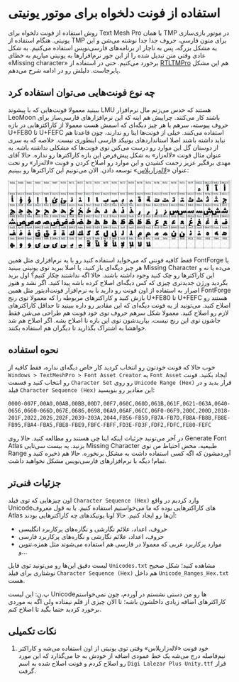 # استفاده از فونت دلخواه برای موتور یونیتی

روش استفاده از فونت دلخواه برای Text Mesh Pro یا همان TMP در موتور بازی‌سازی یونیتی.
هنگام استفاده از TMP برای متون فارسی، حروف جدا جدا نوشته می‌شن و این یه مشکل بزرگه، پس به ناچار از برنامه‌های فارسی‌نویس استفاده می‌کنیم.
به شکل عادی وقتی متن تبدیل شده را از این جور نرم‌افزارها به یونیتی میاریم به خطای «Missing character» برخورد می‌کنیم. حتی در استفاده از [RTLTMPro](https://github.com/pnarimani/RTLTMPro) هم این مشکل پابرجاست. دلیلش رو در ادامه شرح می‌دهم.

## چه نوع فونت‌هایی می‌توان استفاده کرد

ببینید معمولا فونت‌هایی که با پیشوند LMU هستند که حدس می‌زنم مال نرم‌افزار LeoMoon باشند کار می‌کنند.
چراییش هم اینه که این نرم‌افزارهای فارسی‌ساز برای حروف پیوسته، سرهم یا هر چیز دیگه‌ای که اسمش هست معمولا از کاراکترهایی در بازه U+FE80 تا U+FEFC استفاده می‌کنند. خیلی از فونت‌ها اینا رو ندارند، چون قاعدتا هم نباید داشته باشند اصلا استانداردهای یونیکد فارسی اینطوری نیست. خلاصه که یه سری از دوستان گل این موارد رو درست می‌کنن توی فونت‌ها که مشکلی نداشته باشه. به عنوان مثال فونت «لاله‌زار» به شکل پیش‌فرض این بازه کاراکترها رو نداره.
حالا آقای مهدی برقگیر عزیز زحمت کشیدن و این موارد رو اصلاح کردن و فونت «لاله‌زار» رو تحت عنوان «[لاله‌زارپلاس](https://digifonts.ir/?p=6343)» توسعه دادن. الان می‌تونیم این کاراکترها رو ببینیم:

![LalezarPlusCharacters](./LalezarPlusCharacters.jpg?raw=true)

فقط کافیه فونتی که می‌خواید استفاده کنید رو با یه نرم‌افزاری مثل همین FontForge یا هر چیز دیگه‌ای باز کنید، یا اصلا ببرید توی یونیتی ببینید Missing Character می‌ده یا نه و این کاراکترها رو چک کنید وجود داشته باشند. حالا اگه نداشتند چکار کنیم؟ اول برید بگردید ورژن جدیدتری چیزی که کس دیگه‌ای اصلاح کرده باشه پیدا کنید. اگر نشد و هنوز اصرار به استفاده از اون فونت رو دارید با یه نرم‌افزار فونت‌ادیتور مثل همین FontForge بازش کنید و کاراکترهای مربوطه را که معمولا توی رنج U+FE80 تا U+FEFC هستند رو اصلاح کنید. می‌تونید از یه فونت دیگه‌ای که این مقادیر رو داره ببینید تا حداقل کاراکترهای لازم رو اصلاح کنید. معمولا شکل سرهم حروف توی خود فونت هم طراحی می‌شن فقط جاشون توی این رنج نیست، بیاریدشون توی این بازه تا اصلاح بشه. اگر اصلاح هم شد خواهشا به اشتراک بگذارید تا دیگران هم استفاده بکنند.

## نحوه استفاده

خوب حالا که فونت خودتون رو انتخاب کردید کار خاص دیگه‌ای نداره، فقط کافیه از `Windows > TextMeshPro > Font Asset Creator` یه `Font Asset` ایجاد بکنید. فونت رو انتخاب کنید و قسمت `Character Set` رو روی `Unicode Range (Hex)` قرار بدید و در فیلد `Character Sequence (Hex)` این مقادیر رو بنویسید:

```
0000-007F,00A0,00AB,00BB,00D7,00F7,060C,060D,061B,061F,0621-063A,0640-0656,0660-066D,067E,0686,0698,06A9,06AF,06CC,06F0-06F9,200C,200D,2018-201F,2022,2026,202F,2039-203A,2044,FB56-FB59,FB7A-FB7D,FB8A-FB8B,FB8E-FB95,FBA4-FBA5,FBE8-FBE9,FBFC-FBFF,FD3E-FD3F,FDF2,FDFC,FE80-FEFC
```

در آخر می‌تونید جزئیات اینکه اینا چی هستند رو مطالعه کنید. حالا روی Generate Font Atlas بزنید. یه بیست سی‌تایی Missing Character طبیعیه، محض احتیاط من توی Range آوردمشون که اگه کسی استفاده داشت به مشکل برنخوره. حالا هم ذخیره کنید و تمام! دیگه با نرم‌افزارهای فارسی‌نویس مشکل نخواهید داشت.

## جزئیات فنی‌تر

اون چیزهایی که توی فیلد `Character Sequence (Hex)` وارد کردیم در واقع Unicodeهای کاراکترهایی بوده که ما می‌خواستیم استفاده کنیم. یا به قول معروف Atlas آن‌ها رو ایجاد کنیم. حالا اونا یونیکدهای چه کاراکترهایی بودند:

- حروف، اعداد، علائم نگارشی و نگاره‌های پرکاربرد انگلیسی
- حروف، اعداد، علائم نگارشی و نگاره‌های پرکاربرد فارسی
- موارد پرکاربرد عربی که معمولا در فارسی هم استفاده می‌شوند مثل همزه،تنوین و...

لیست دقیق این‌ها رو می‌تونید توی فایل `Unicodes.txt` مشاهده کنید؛ شکل صحیح نوشتاری برای فیلد `Character Sequence (Hex)` هم داخل `Unicode_Ranges_Hex.txt` هست.

پ.ن: این لیست Unicodeها رو من دستی نشستم در آوردم، چون نمی‌خواستم کاراکترهای اضافه زیادی داخلشون باشه؛ تا الان چیزی از قلم نیفتاده ولی اگه به موردی برخورد کردید حتما بگید تا اصلاح کنم.

## نکات تکمیلی

1. خود فونت «لاله‌زارپلاس» وقتی توی یونیتی از اون استفاده می‌شه و کاراکتر نیم‌فاصله درج می‌شه یک خط عمودی اضافه از خودش به جا می‌گذارد که این مورد رو اصلاح کردم و فونت اصلاح شده به اسم `Digi Lalezar Plus Unity.ttf` قرار گرفت.
